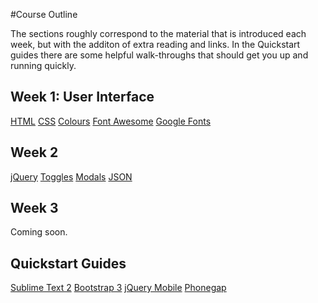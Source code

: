 <head>
    <!-- Latest compiled and minified CSS -->
    <link rel="stylesheet" href="//netdna.bootstrapcdn.com/bootstrap/3.2.0/css/bootstrap.min.css">
</head>

#Course Outline

The sections roughly correspond to the material that is introduced each week, but with the additon of extra reading and links. In the Quickstart guides there are some helpful walk-throughs that should get you up and running quickly.

## Week 1: User Interface

[HTML](#!inTheBeginningWasTheNet.md)
[CSS](#!doingItWithStyle.md)
[Colours](#colours.md)
[Font Awesome](#fontawesome.md)
[Google Fonts](#googlefonts.md)



## Week 2

[jQuery](#!jquery.md)
[Toggles](#!toggles.md)
[Modals](#!modals.md)
[JSON](#!json.md)


## Week 3

Coming soon.

## Quickstart Guides

[Sublime Text 2](#!sublime.md)
[Bootstrap 3](#!bootstrap.md)
[jQuery Mobile](jqm.md)
[Phonegap](phonegap.md)